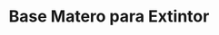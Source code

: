---
title: "Base Matero para Extintor"
description: "Soporte de Piso con Opción de Señalización Integrada"
line: "Línea de control de incendios"
main:
  id: 110 # ID único para este producto
  content: |
    Presentamos nuestra **Base Matero para Extintor** – la solución práctica y estética para ubicar tu extintor en el suelo de forma visible y segura. Parte de nuestra **Línea de Control de Incendios**, esta base protege el extintor del contacto directo con el piso y ofrece la opción de incluir una señal de seguridad vertical para máxima visibilidad.

  imgCard: "@/images/products/c-10.avif" # Sugerencia de imagen para la tarjeta
  imgMain: "@/images/products/c-10.avif" # Sugerencia de imagen principal
  imgAlt: "Base matero para extintor con o sin señal"
  first: "@/images/products/c-10.avif" # Diagrama de la base matero sin señal
  second: "@/images/products/c-10.avif" # Diagrama de la base matero con señal
tabs:
  - id: "tabs-with-card-item-1"
    dataTab: "#tabs-with-card-1"
    title: "Descripción General"
  - id: "tabs-with-card-item-2"
    dataTab: "#tabs-with-card-2"
    title: "Opciones y Precios"
  - id: "tabs-with-card-item-3"
    dataTab: "#tabs-with-card-3"
    title: "Ventajas y Aplicaciones"
longDescription:
  title: "Ubicación Clara y Protección Óptima"
  subTitle: |
    Nuestra Base Matero es la elección ideal para oficinas, locales comerciales, conjuntos residenciales o cualquier espacio donde se requiera una ubicación de extintor que combine funcionalidad con estética. Eleva el extintor del suelo, protegiéndolo de la humedad y golpes, y su diseño permite una fácil integración con el entorno. La opción de señal incorporada asegura que el extintor sea siempre fácil de localizar.
  btnTitle: "Elige tu Base Matero ideal"
  btnURL: "#"
descriptionList:
  - title: "Protección del Extintor"
    subTitle: "Evita el contacto directo del extintor con el suelo, protegiéndolo de la humedad, la corrosión y posibles daños."
  - title: "Mejora de Visibilidad"
    subTitle: "Eleva el extintor a una altura más notoria. La opción con señal aumenta drásticamente su visibilidad en emergencias."
  - title: "Fácil Reubicación"
    subTitle: "Permite mover el extintor fácilmente sin necesidad de desinstalarlo de una pared, ofreciendo flexibilidad en la distribución de seguridad."
specificationsLeft:
  - title: "Material"
    subTitle: "Plástico de alta resistencia o metal con base de contrapeso."
  - title: "Dimensiones"
    subTitle: "Dimensiones aproximadas de X cm de alto (sin señal) / Y cm de alto (con señal) x Z cm de base (ej. 70 cm / 120 cm de alto, base de 30 cm)."
  - title: "Compatibilidad"
    subTitle: "Diseñada para extintores portátiles de diversas capacidades (ej. 5 lb, 10 lb, 20 lb)."
  - title: "Opciones y Precios"
    subTitle: |
      - **Sin señal:** $40.000
      - **Con señal:** $45.000
tableData:
  - feature: ["Especificación", "Valor"]
    description:
      - ["Tipo de Producto", "Base de Piso para Extintor"]
      - ["Material", "Plástico / Metal"]
      - ["Precios (COP)", "$40.000 (sin señal), $45.000 (con señal)"]
      - ["Uso Recomendado", "Oficinas, Comercios, Lobby, Áreas Comunes"]
      - ["Características", "Opción de señal vertical"]

blueprints:
  first: "@/images/products/c-10.avif"
  second: "@/images/products/c-10.avif"
---